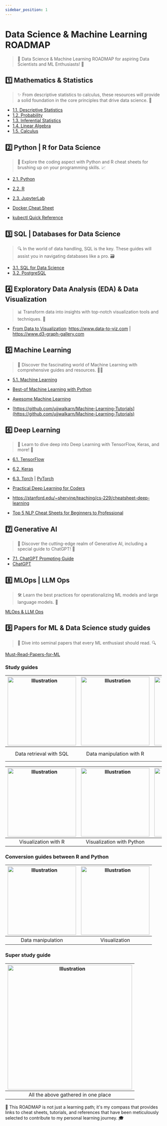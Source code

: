```yaml
---
sidebar_position: 1
---
```


# Data Science & Machine Learning ROADMAP

> 🚀 Data Science & Machine Learning ROADMAP for aspiring Data Scientists and ML Enthusiasts! 🌟

## 1️⃣ Mathematics & Statistics

> ✨ From descriptive statistics to calculus, these resources will provide a solid foundation in the core principles that drive data science. 🔢

* [1.1. Descriptive Statistics](https://github.com/nnthanh101/Machine-Learning/blob/main/references/cheat-sheets/1.1.Descriptive_Statistics.pdf)
* [1.2. Probability](https://github.com/nnthanh101/Machine-Learning/blob/main/references/cheat-sheets/1.2.Probability.pdf)
* [1.3. Inferential Statistics](https://github.com/nnthanh101/Machine-Learning/blob/main/references/cheat-sheets/1.3.MIT-Statistics.pdf)
* [1.4. Linear Algebra](https://github.com/nnthanh101/Machine-Learning/blob/main/references/cheat-sheets/1.4.Linear-Algebra.pdf)
* [1.5. Calculus](https://github.com/nnthanh101/Machine-Learning/blob/main/references/cheat-sheets/1.5.Calculus.pdf) 

## 2️⃣ Python | R for Data Science 

> 🐍 Explore the coding aspect with Python and R cheat sheets for brushing up on your programming skills. 📈

* [2.1. Python](https://github.com/nnthanh101/Machine-Learning/blob/main/references/cheat-sheets/2.1.Python.pdf)
* [2.2. R](https://github.com/nnthanh101/Machine-Learning/blob/main/references/cheat-sheets/2.2.R.pdf)
* [2.3. JupyterLab](https://github.com/nnthanh101/Machine-Learning/blob/main/references/cheat-sheets/2.3.JupyterLab)

* [Docker Cheat Sheet](https://dockerlabs.collabnix.com/docker/cheatsheet/)
* [kubectl Quick Reference](https://kubernetes.io/docs/reference/kubectl/quick-reference/)

## 3️⃣ SQL | Databases for Data Science

> 🔍 In the world of data handling, SQL is the key. These guides will assist you in navigating databases like a pro. 🗃️

* [3.1. SQL for Data Science](https://github.com/nnthanh101/Machine-Learning/blob/main/references/cheat-sheets/3.1.SQL_for_Data_Science.pdf)
* [3.2. PostgreSQL](https://github.com/nnthanh101/Machine-Learning/blob/main/references/cheat-sheets/3.2.PostgreSQL.pdf)

## 4️⃣ Exploratory Data Analysis (EDA) & Data Visualization

> 📊 Transform data into insights with top-notch visualization tools and techniques. 🎨


* [From Data to Visualization](https://github.com/holtzy/data_to_viz): https://www.data-to-viz.com | https://www.d3-graph-gallery.com

## 5️⃣ Machine Learning

> 🤖 Discover the fascinating world of Machine Learning with comprehensive guides and resources. 🧑‍🎓

* [5.1. Machine Learning](https://github.com/nnthanh101/Machine-Learning/blob/main/references/5.1.Machine-Learning.pdf)

* [Best-of Machine Learning with Python](https://github.com/ml-tooling/best-of-ml-python)
* [Awesome Machine Learning](https://github.com/josephmisiti/awesome-machine-learning)
* [https://github.com/ujjwalkarn/Machine-Learning-Tutorials](https://github.com/ujjwalkarn/Machine-Learning-Tutorials)

## 6️⃣ Deep Learning

> 🌌 Learn to dive deep into Deep Learning with TensorFlow, Keras, and more! 🧠

* [6.1. TensorFlow](https://github.com/nnthanh101/Machine-Learning/blob/main/references/6.1.TensorFlow.pdf)
* [6.2. Keras](https://github.com/nnthanh101/Machine-Learning/blob/main/references/6.2.Keras.pdf)
* [6.3. Torch](https://github.com/nnthanh101/Machine-Learning/blob/main/references/Torch.pdf) | [PyTorch](https://www.learnpytorch.io/pytorch_cheatsheet/)


* [Practical Deep Learning for Coders](https://course.fast.ai/)

* https://stanford.edu/~shervine/teaching/cs-229/cheatsheet-deep-learning
* [Top 5 NLP Cheat Sheets for Beginners to Professional](https://www.kdnuggets.com/2022/12/top-5-nlp-cheat-sheets-beginners-professional.html)

## 7️⃣ Generative AI

> 🤯 Discover the cutting-edge realm of Generative AI, including a special guide to ChatGPT! 💬

* [7.1. ChatGPT Prompting Guide](https://github.com/nnthanh101/Machine-Learning/blob/main/references/7.1.ChatGPT-Prompting-Guide.pdf)
* [ChatGPT](https://quickref.me/chatgpt.html)

##  8️⃣ MLOps | LLM Ops

> 🛠️ Learn the best practices for operationalizing ML models and large language models. 🔄

[MLOps & LLM Ops](data-science/mlops.md)

## 9️⃣ Papers for ML & Data Science study guides

> 📜 Dive into seminal papers that every ML enthusiast should read. 🔍

[Must-Read-Papers-for-ML](./README.must-read-papers-for-ml.md)

> 

### Study guides
|<a href="https://github.com/nnthanh101/Machine-Learning/blob/main/references/study-guide/study-guide-data-retrieval-with-sql.pdf"><img src="https://www.mit.edu/~amidi/teaching/data-science-tools/illustrations/cover/en-001.png" alt="Illustration" width="220px"/></a>|<a href="https://github.com/nnthanh101/Machine-Learning/blob/main/references/study-guide/study-guide-data-manipulation-with-r.pdf"><img src="https://www.mit.edu/~amidi/teaching/data-science-tools/illustrations/cover/en-002.png" alt="Illustration" width="220px"/></a>|<a href="https://github.com/nnthanh101/Machine-Learning/blob/main/references/study-guide/study-guide-data-manipulation-with-python.pdf"><img src="https://www.mit.edu/~amidi/teaching/data-science-tools/illustrations/cover/en-003.png" alt="Illustration" width="220px"/></a>|
|:--:|:--:|:--:|
|Data retrieval with SQL|Data manipulation with R|Data manipulation with Python|

|<a href="https://github.com/nnthanh101/Machine-Learning/blob/main/references/study-guide/study-guide-data-visualization-with-r.pdf"><img src="https://www.mit.edu/~amidi/teaching/data-science-tools/illustrations/cover/en-004.png" alt="Illustration" width="220px"/></a>|<a href="https://github.com/nnthanh101/Machine-Learning/blob/main/references/study-guide/study-guide-data-visualization-with-python.pdf"><img src="https://www.mit.edu/~amidi/teaching/data-science-tools/illustrations/cover/en-005.png" alt="Illustration" width="220px"/></a>|<a href="https://github.com/nnthanh101/Machine-Learning/blob/main/references/study-guide/study-guide-engineering-productivity-tips.pdf"><img src="https://www.mit.edu/~amidi/teaching/data-science-tools/illustrations/cover/en-006.png" alt="Illustration" width="220px"/></a>|
|:--:|:--:|:--:|
|Visualization with R|Visualization with Python|Engineering tips|

### Conversion guides between R and Python
|<a href="https://github.com/nnthanh101/Machine-Learning/blob/main/references/study-guide/conversion-guide-r-python-data-manipulation.pdf"><img src="https://www.mit.edu/~amidi/teaching/data-science-tools/illustrations/cover/en-007.png" alt="Illustration" width="220px"/></a>|<a href="https://github.com/nnthanh101/Machine-Learning/blob/main/references/study-guide/conversion-guide-r-python-data-visualization.pdf"><img src="https://www.mit.edu/~amidi/teaching/data-science-tools/illustrations/cover/en-008.png" alt="Illustration" width="220px"/></a>|
|:--:|:--:|
|Data manipulation|Visualization|

### Super study guide
|<a href="https://github.com/nnthanh101/Machine-Learning/blob/main/references/study-guide/super-study-guide-data-science-tools.pdf"><img src="https://www.mit.edu/~amidi/teaching/data-science-tools/illustrations/cover/en-009.png" alt="Illustration" width="400px"/></a>|
|:--:|
|All the above gathered in one place|

🧭 This ROADMAP is not just a learning path; it's my compass that provides links to cheat sheets, tutorials, and references that have been meticulously selected to contribute to my personal learning journey. 🎓